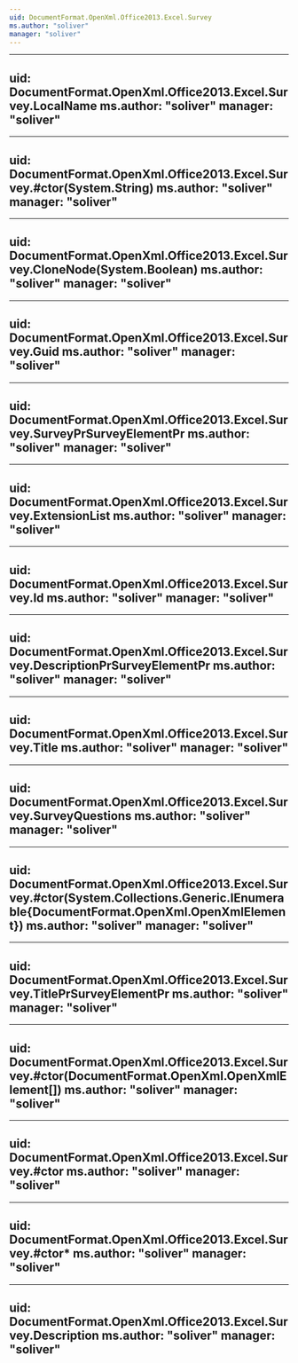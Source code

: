 ```yaml
---
uid: DocumentFormat.OpenXml.Office2013.Excel.Survey
ms.author: "soliver"
manager: "soliver"
---
```


---
uid: DocumentFormat.OpenXml.Office2013.Excel.Survey.LocalName
ms.author: "soliver"
manager: "soliver"
---

---
uid: DocumentFormat.OpenXml.Office2013.Excel.Survey.#ctor(System.String)
ms.author: "soliver"
manager: "soliver"
---

---
uid: DocumentFormat.OpenXml.Office2013.Excel.Survey.CloneNode(System.Boolean)
ms.author: "soliver"
manager: "soliver"
---

---
uid: DocumentFormat.OpenXml.Office2013.Excel.Survey.Guid
ms.author: "soliver"
manager: "soliver"
---

---
uid: DocumentFormat.OpenXml.Office2013.Excel.Survey.SurveyPrSurveyElementPr
ms.author: "soliver"
manager: "soliver"
---

---
uid: DocumentFormat.OpenXml.Office2013.Excel.Survey.ExtensionList
ms.author: "soliver"
manager: "soliver"
---

---
uid: DocumentFormat.OpenXml.Office2013.Excel.Survey.Id
ms.author: "soliver"
manager: "soliver"
---

---
uid: DocumentFormat.OpenXml.Office2013.Excel.Survey.DescriptionPrSurveyElementPr
ms.author: "soliver"
manager: "soliver"
---

---
uid: DocumentFormat.OpenXml.Office2013.Excel.Survey.Title
ms.author: "soliver"
manager: "soliver"
---

---
uid: DocumentFormat.OpenXml.Office2013.Excel.Survey.SurveyQuestions
ms.author: "soliver"
manager: "soliver"
---

---
uid: DocumentFormat.OpenXml.Office2013.Excel.Survey.#ctor(System.Collections.Generic.IEnumerable{DocumentFormat.OpenXml.OpenXmlElement})
ms.author: "soliver"
manager: "soliver"
---

---
uid: DocumentFormat.OpenXml.Office2013.Excel.Survey.TitlePrSurveyElementPr
ms.author: "soliver"
manager: "soliver"
---

---
uid: DocumentFormat.OpenXml.Office2013.Excel.Survey.#ctor(DocumentFormat.OpenXml.OpenXmlElement[])
ms.author: "soliver"
manager: "soliver"
---

---
uid: DocumentFormat.OpenXml.Office2013.Excel.Survey.#ctor
ms.author: "soliver"
manager: "soliver"
---

---
uid: DocumentFormat.OpenXml.Office2013.Excel.Survey.#ctor*
ms.author: "soliver"
manager: "soliver"
---

---
uid: DocumentFormat.OpenXml.Office2013.Excel.Survey.Description
ms.author: "soliver"
manager: "soliver"
---
